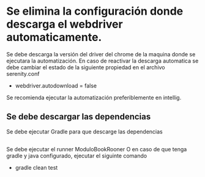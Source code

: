 # Se elimina la configuración donde descarga el webdriver automaticamente.

Se debe descarga la versión del driver del chrome de la maquina donde se ejecutara la automatización.
En caso de reactivar la descarga automatica se debe cambiar el estado de la siguiente propiedad en el archivo serenity.conf

+ webdriver.autodownload = false

Se recomienda ejecutar la automatización preferiblemente en intellig.

## Se debe descargar las dependencias

Se debe ejecutar Gradle para que descarge las dependencias

##
Se debe ejecutar el runner ModuloBookRooner O en caso de que tenga gradle y java configurado, ejecutar el siguinte comando 
+ gradle clean test